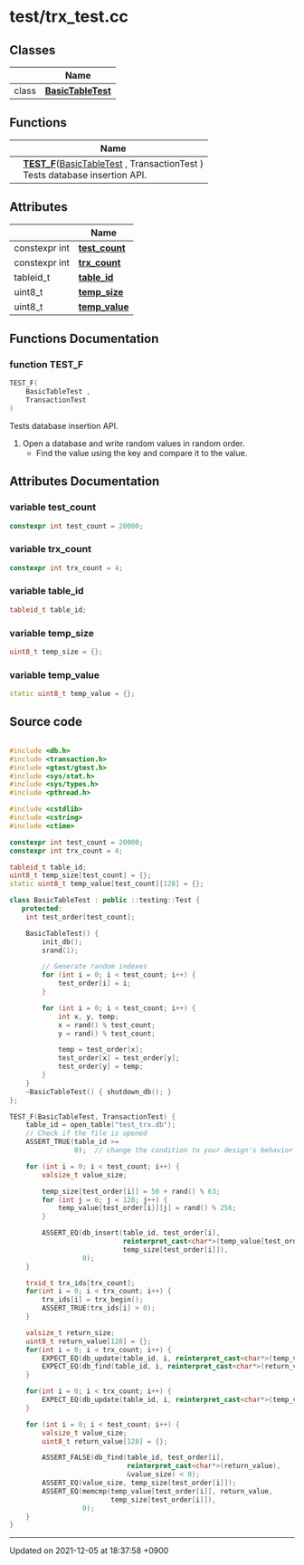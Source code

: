 

# test/trx_test.cc



## Classes

|                | Name           |
| -------------- | -------------- |
| class | **[BasicTableTest](/Classes/BasicTableTest)**  |

## Functions

|                | Name           |
| -------------- | -------------- |
| | **[TEST_F](/Modules/TestCode#function-test_f)**(<a href="/Classes/BasicTableTest">BasicTableTest</a> , TransactionTest )<br>Tests database insertion API.  |

## Attributes

|                | Name           |
| -------------- | -------------- |
| constexpr int | **[test_count](/Modules/TestCode#variable-test_count)**  |
| constexpr int | **[trx_count](/Modules/TestCode#variable-trx_count)**  |
| tableid_t | **[table_id](/Modules/TestCode#variable-table_id)**  |
| uint8_t | **[temp_size](/Modules/TestCode#variable-temp_size)**  |
| uint8_t | **[temp_value](/Modules/TestCode#variable-temp_value)**  |


## Functions Documentation

### function TEST_F

```cpp
TEST_F(
    BasicTableTest ,
    TransactionTest 
)
```

Tests database insertion API. 



1. Open a database and write random values in random order.
    * Find the value using the key and compare it to the value. 



## Attributes Documentation

### variable test_count

```cpp
constexpr int test_count = 20000;
```


### variable trx_count

```cpp
constexpr int trx_count = 4;
```


### variable table_id

```cpp
tableid_t table_id;
```


### variable temp_size

```cpp
uint8_t temp_size = {};
```


### variable temp_value

```cpp
static uint8_t temp_value = {};
```



## Source code

```cpp

#include <db.h>
#include <transaction.h>
#include <gtest/gtest.h>
#include <sys/stat.h>
#include <sys/types.h>
#include <pthread.h>

#include <cstdlib>
#include <cstring>
#include <ctime>

constexpr int test_count = 20000;
constexpr int trx_count = 4;

tableid_t table_id;
uint8_t temp_size[test_count] = {};
static uint8_t temp_value[test_count][128] = {};

class BasicTableTest : public ::testing::Test {
   protected:
    int test_order[test_count];

    BasicTableTest() {
        init_db();
        srand(1);

        // Generate random indexes
        for (int i = 0; i < test_count; i++) {
            test_order[i] = i;
        }

        for (int i = 0; i < test_count; i++) {
            int x, y, temp;
            x = rand() % test_count;
            y = rand() % test_count;

            temp = test_order[x];
            test_order[x] = test_order[y];
            test_order[y] = temp;
        }
    }
    ~BasicTableTest() { shutdown_db(); }
};

TEST_F(BasicTableTest, TransactionTest) {
    table_id = open_table("test_trx.db");
    // Check if the file is opened
    ASSERT_TRUE(table_id >=
                0);  // change the condition to your design's behavior

    for (int i = 0; i < test_count; i++) {
        valsize_t value_size;

        temp_size[test_order[i]] = 50 + rand() % 63;
        for (int j = 0; j < 128; j++) {
            temp_value[test_order[i]][j] = rand() % 256;
        }

        ASSERT_EQ(db_insert(table_id, test_order[i],
                            reinterpret_cast<char*>(temp_value[test_order[i]]),
                            temp_size[test_order[i]]),
                  0);
    }

    trxid_t trx_ids[trx_count];
    for(int i = 0; i < trx_count; i++) {
        trx_ids[i] = trx_begin();
        ASSERT_TRUE(trx_ids[i] > 0);
    }

    valsize_t return_size;
    uint8_t return_value[128] = {};
    for(int i = 0; i < trx_count; i++) {
        EXPECT_EQ(db_update(table_id, i, reinterpret_cast<char*>(temp_value[i + 1]), temp_size[i + 1], &return_size, trx_ids[i]), 0);
        EXPECT_EQ(db_find(table_id, i, reinterpret_cast<char*>(return_value), &return_size, trx_ids[i]), 0);
    }

    for(int i = 0; i < trx_count; i++) {
        EXPECT_EQ(db_update(table_id, i, reinterpret_cast<char*>(temp_value[i]), temp_size[i], &return_size, trx_ids[i]), 0);
    }

    for (int i = 0; i < test_count; i++) {
        valsize_t value_size;
        uint8_t return_value[128] = {};

        ASSERT_FALSE(db_find(table_id, test_order[i],
                             reinterpret_cast<char*>(return_value),
                             &value_size) < 0);
        ASSERT_EQ(value_size, temp_size[test_order[i]]);
        ASSERT_EQ(memcmp(temp_value[test_order[i]], return_value,
                         temp_size[test_order[i]]),
                  0);
    }
}
```


-------------------------------

Updated on 2021-12-05 at 18:37:58 +0900
